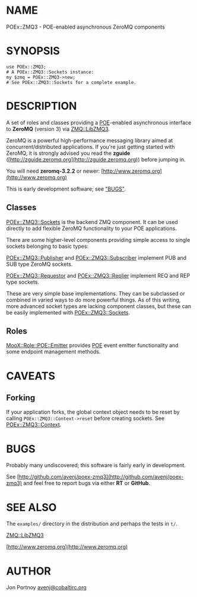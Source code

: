 # NAME

POEx::ZMQ3 - POE-enabled asynchronous ZeroMQ components

# SYNOPSIS

    use POEx::ZMQ3;
    # A POEx::ZMQ3::Sockets instance:
    my $zmq = POEx::ZMQ3->new;
    # See POEx::ZMQ3::Sockets for a complete example.

# DESCRIPTION

A set of roles and classes providing a [POE](https://metacpan.org/pod/POE)-enabled asynchronous interface
to **ZeroMQ** (version 3) via [ZMQ::LibZMQ3](https://metacpan.org/pod/ZMQ::LibZMQ3).

ZeroMQ is a powerful high-performance messaging library aimed at
concurrent/distributed applications. If you're just getting started with
ZeroMQ, it is strongly advised you read the **zguide**
([http://zguide.zeromq.org](http://zguide.zeromq.org)) before jumping in.

You will need **zeromq-3.2.2** or newer: [http://www.zeromq.org](http://www.zeromq.org)

This is early development software; see ["BUGS"](#bugs).

## Classes

[POEx::ZMQ3::Sockets](https://metacpan.org/pod/POEx::ZMQ3::Sockets) is the backend ZMQ component. It can be used directly
to add flexible ZeroMQ functionality to your POE applications.

There are some higher-level components providing simple access to single
sockets belonging to basic types:

[POEx::ZMQ3::Publisher](https://metacpan.org/pod/POEx::ZMQ3::Publisher) and [POEx::ZMQ3::Subscriber](https://metacpan.org/pod/POEx::ZMQ3::Subscriber) implement PUB and SUB
type ZeroMQ sockets.

[POEx::ZMQ3::Requestor](https://metacpan.org/pod/POEx::ZMQ3::Requestor) and [POEx::ZMQ3::Replier](https://metacpan.org/pod/POEx::ZMQ3::Replier) implement REQ and REP type
sockets.

These are very simple base implementations. They can be subclassed or combined
in varied ways to do more powerful things. 
As of this writing, more advanced socket types are lacking component classes,
but these can be easily implemented with [POEx::ZMQ3::Sockets](https://metacpan.org/pod/POEx::ZMQ3::Sockets).

## Roles

[MooX::Role::POE::Emitter](https://metacpan.org/pod/MooX::Role::POE::Emitter) provides [POE](https://metacpan.org/pod/POE) event emitter functionality and
some endpoint management methods.

# CAVEATS

## Forking

If your application forks, the global context object needs to be reset by 
calling `POEx::ZMQ3::Context->reset` before creating sockets. 
See [POEx::ZMQ3::Context](https://metacpan.org/pod/POEx::ZMQ3::Context).

# BUGS

Probably many undiscovered; this software is fairly early in development.

See [http://github.com/avenj/poex-zmq3](http://github.com/avenj/poex-zmq3) and feel free to report bugs via
either **RT** or **GitHub**.

# SEE ALSO

The `examples/` directory in the distribution and perhaps the tests in `t/`.

[ZMQ::LibZMQ3](https://metacpan.org/pod/ZMQ::LibZMQ3)

[http://www.zeromq.org](http://www.zeromq.org)

# AUTHOR

Jon Portnoy <avenj@cobaltirc.org>

